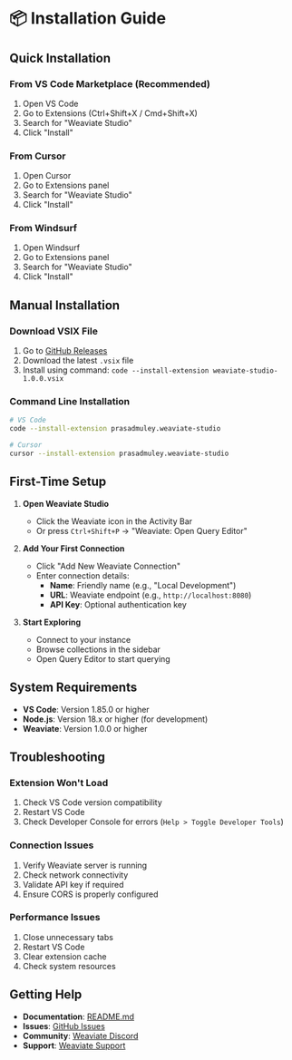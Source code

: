 # 📦 Installation Guide

## Quick Installation

### From VS Code Marketplace (Recommended)
1. Open VS Code
2. Go to Extensions (Ctrl+Shift+X / Cmd+Shift+X)
3. Search for "Weaviate Studio"
4. Click "Install"

### From Cursor
1. Open Cursor
2. Go to Extensions panel
3. Search for "Weaviate Studio"
4. Click "Install"

### From Windsurf
1. Open Windsurf
2. Go to Extensions panel
3. Search for "Weaviate Studio"
4. Click "Install"

## Manual Installation

### Download VSIX File
1. Go to [GitHub Releases](https://github.com/muleyprasad/weaviate-studio/releases)
2. Download the latest `.vsix` file
3. Install using command: `code --install-extension weaviate-studio-1.0.0.vsix`

### Command Line Installation
```bash
# VS Code
code --install-extension prasadmuley.weaviate-studio

# Cursor
cursor --install-extension prasadmuley.weaviate-studio
```

## First-Time Setup

1. **Open Weaviate Studio**
   - Click the Weaviate icon in the Activity Bar
   - Or press `Ctrl+Shift+P` → "Weaviate: Open Query Editor"

2. **Add Your First Connection**
   - Click "Add New Weaviate Connection"
   - Enter connection details:
     - **Name**: Friendly name (e.g., "Local Development")
     - **URL**: Weaviate endpoint (e.g., `http://localhost:8080`)
     - **API Key**: Optional authentication key

3. **Start Exploring**
   - Connect to your instance
   - Browse collections in the sidebar
   - Open Query Editor to start querying

## System Requirements

- **VS Code**: Version 1.85.0 or higher
- **Node.js**: Version 18.x or higher (for development)
- **Weaviate**: Version 1.0.0 or higher

## Troubleshooting

### Extension Won't Load
1. Check VS Code version compatibility
2. Restart VS Code
3. Check Developer Console for errors (`Help > Toggle Developer Tools`)

### Connection Issues
1. Verify Weaviate server is running
2. Check network connectivity
3. Validate API key if required
4. Ensure CORS is properly configured

### Performance Issues
1. Close unnecessary tabs
2. Restart VS Code
3. Clear extension cache
4. Check system resources

## Getting Help

- **Documentation**: [README.md](../README.md)
- **Issues**: [GitHub Issues](https://github.com/muleyprasad/weaviate-studio/issues)
- **Community**: [Weaviate Discord](https://discord.com/invite/weaviate)
- **Support**: [Weaviate Support](https://weaviate.io/support) 